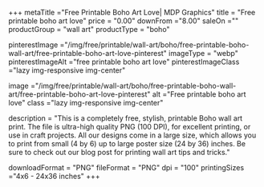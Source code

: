 +++
metaTitle ="Free Printable Boho Art Love| MDP Graphics"
title = "Free printable boho art love"
price = "0.00"
downFrom ="8.00"
saleOn =""
productGroup = "wall art"
productType = "boho"

pinterestImage ="/img/free/printable/wall-art/boho/free-printable-boho-wall-art/free-printable-boho-art-love-pinterest"
imageType = "webp"
pinterestImageAlt ="free printable boho art love"
pinterestImageClass ="lazy img-responsive img-center"

image ="/img/free/printable/wall-art/boho/free-printable-boho-wall-art/free-printable-boho-art-love-pinterest"
alt ="Free printable boho art love"
class ="lazy img-responsive img-center"

description = "This is a completely free, stylish, printable Boho wall art print. The file is ultra-high quality PNG (100 DPI), for excellent printing, or use in craft projects. All our designs come in a large size, which allows you to print from small (4 by 6) up to large poster size (24 by 36) inches. Be sure to check out our blog post for printing wall art tips and tricks."

downloadFormat = "PNG"
fileFormat = "PNG"
dpi = "100"
printingSizes ="4x6 - 24x36 inches"
+++


